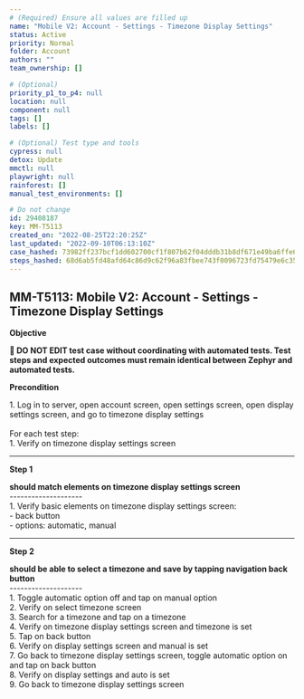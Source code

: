 ```yaml
---
# (Required) Ensure all values are filled up
name: "Mobile V2: Account - Settings - Timezone Display Settings"
status: Active
priority: Normal
folder: Account
authors: ""
team_ownership: []

# (Optional)
priority_p1_to_p4: null
location: null
component: null
tags: []
labels: []

# (Optional) Test type and tools
cypress: null
detox: Update
mmctl: null
playwright: null
rainforest: []
manual_test_environments: []

# Do not change
id: 29408187
key: MM-T5113
created_on: "2022-08-25T22:20:25Z"
last_updated: "2022-09-10T06:13:10Z"
case_hashed: 73982ff237bcf1dd602700cf1f807b62f04dddb31b8df671e49ba6ffe63958c08d63c953ac98d3ec408d70308afa5a96
steps_hashed: 68d6ab5fd48afd64c86d9c62f96a83fbee743f0096723fd75479e6c35c5f4867afa7cc2d47c22a147209bdd2b06e61ef
---
```


<!-- (Auto-generated) Based on frontmatter's "key" and "name" -->

## MM-T5113: Mobile V2: Account - Settings - Timezone Display Settings

**Objective**

**🛑 DO NOT EDIT test case without coordinating with automated tests. Test steps and expected outcomes must remain identical between Zephyr and automated tests.**

**Precondition**

1\. Log in to server, open account screen, open settings screen, open display settings screen, and go to timezone display settings\
\
For each test step:\
1\. Verify on timezone display settings screen

---

**Step 1**

**should match elements on timezone display settings screen**\
\--------------------\
1\. Verify basic elements on timezone display settings screen:\
\- back button\
\- options: automatic, manual

---

**Step 2**

**should be able to select a timezone and save by tapping navigation back button**\
\--------------------\
1\. Toggle automatic option off and tap on manual option\
2\. Verify on select timezone screen\
3\. Search for a timezone and tap on a timezone\
4\. Verify on timezone display settings screen and timezone is set\
5\. Tap on back button\
6\. Verify on display settings screen and manual is set\
7\. Go back to timezone display settings screen, toggle automatic option on and tap on back button\
8\. Verify on display settings and auto is set\
9\. Go back to timezone display settings screen
